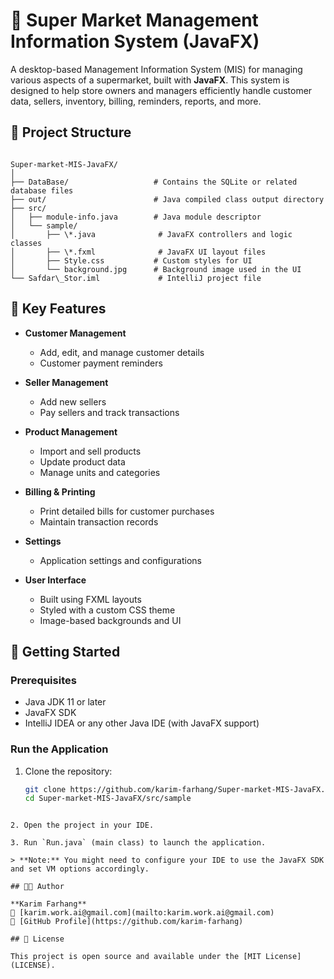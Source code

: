 # 🛒 Super Market Management Information System (JavaFX)

A desktop-based Management Information System (MIS) for managing various aspects of a supermarket, built with **JavaFX**. This system is designed to help store owners and managers efficiently handle customer data, sellers, inventory, billing, reminders, reports, and more.

## 📁 Project Structure

```

Super-market-MIS-JavaFX/
│
├── DataBase/                   # Contains the SQLite or related database files
├── out/                        # Java compiled class output directory
├── src/
│   ├── module-info.java        # Java module descriptor
│   └── sample/
│       ├── \*.java              # JavaFX controllers and logic classes
│       ├── \*.fxml              # JavaFX UI layout files
│       ├── Style.css           # Custom styles for UI
│       └── background.jpg      # Background image used in the UI
└── Safdar\_Stor.iml             # IntelliJ project file

````

## 🔧 Key Features

- **Customer Management**
  - Add, edit, and manage customer details
  - Customer payment reminders

- **Seller Management**
  - Add new sellers
  - Pay sellers and track transactions

- **Product Management**
  - Import and sell products
  - Update product data
  - Manage units and categories

- **Billing & Printing**
  - Print detailed bills for customer purchases
  - Maintain transaction records

- **Settings**
  - Application settings and configurations

- **User Interface**
  - Built using FXML layouts
  - Styled with a custom CSS theme
  - Image-based backgrounds and UI

## 🚀 Getting Started

### Prerequisites

- Java JDK 11 or later
- JavaFX SDK
- IntelliJ IDEA or any other Java IDE (with JavaFX support)

### Run the Application

1. Clone the repository:
   ```bash
   git clone https://github.com/karim-farhang/Super-market-MIS-JavaFX.git
   cd Super-market-MIS-JavaFX/src/sample
````

2. Open the project in your IDE.

3. Run `Run.java` (main class) to launch the application.

> **Note:** You might need to configure your IDE to use the JavaFX SDK and set VM options accordingly.

## 🧑‍💻 Author

**Karim Farhang**
📧 [karim.work.ai@gmail.com](mailto:karim.work.ai@gmail.com)
🔗 [GitHub Profile](https://github.com/karim-farhang)

## 📜 License

This project is open source and available under the [MIT License](LICENSE).

